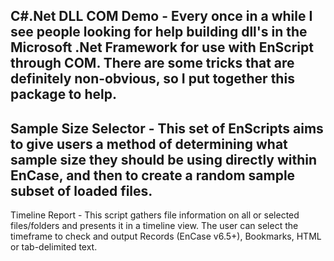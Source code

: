 C#.Net DLL COM Demo - Every once in a while I see people looking for help building dll's in the Microsoft .Net Framework for use with EnScript through COM. There are some tricks that are definitely non-obvious, so I put together this package to help.
--------------------
Sample Size Selector - This set of EnScripts aims to give users a method of determining what sample size they should be using directly within EnCase, and then to create a random sample subset of loaded files.
--------------------
Timeline Report - This script gathers file information on all or selected files/folders and presents it in a timeline view.
The user can select the timeframe to check and output Records (EnCase v6.5+), Bookmarks, HTML or tab-delimited text.
